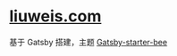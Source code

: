 # [liuweis.com](https://liuweis.com)

基于 Gatsby 搭建，主题 [Gatsby-starter-bee](https://github.com/JaeYeopHan/gatsby-starter-bee)
